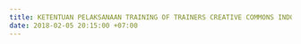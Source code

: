 ```yaml
---
title: KETENTUAN PELAKSANAAN TRAINING OF TRAINERS CREATIVE COMMONS INDONESIA
date: 2018-02-05 20:15:00 +07:00
---
```


